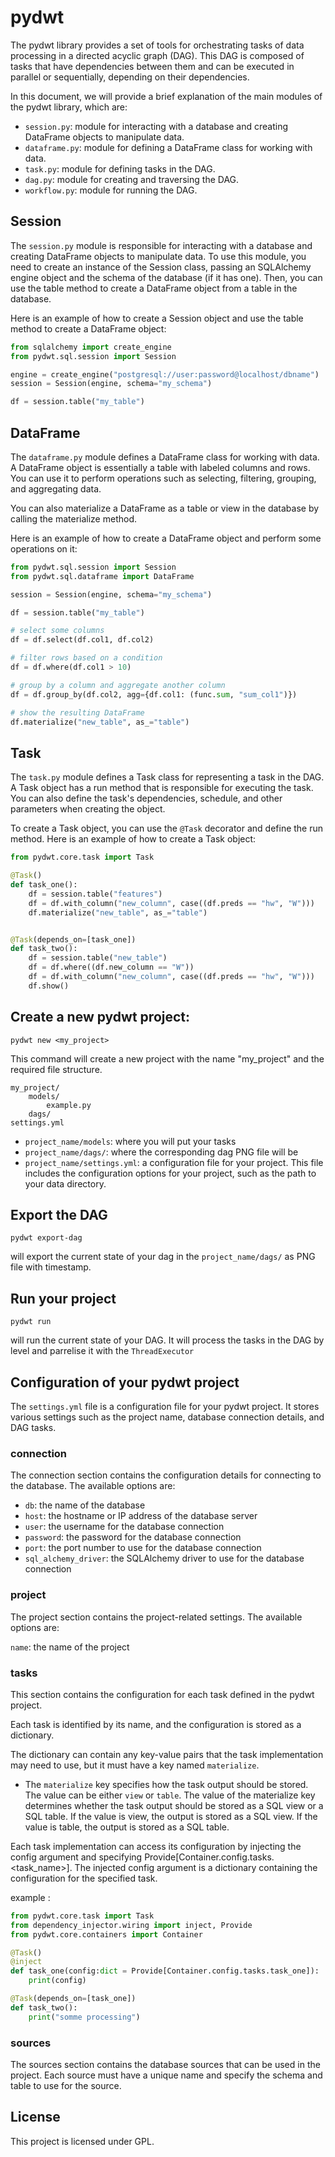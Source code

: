 # pydwt

The pydwt library provides a set of tools for orchestrating tasks of data processing in a directed acyclic graph (DAG). This DAG is composed of tasks that have dependencies between them and can be executed in parallel or sequentially, depending on their dependencies.

In this document, we will provide a brief explanation of the main modules of the pydwt library, which are:

* `session.py`: module for interacting with a database and creating DataFrame objects to manipulate data.
* `dataframe.py`: module for defining a DataFrame class for working with data.
* `task.py`: module for defining tasks in the DAG.
* `dag.py`: module for creating and traversing the DAG.
* `workflow.py`: module for running the DAG.


## Session
The `session.py` module is responsible for interacting with a database and creating DataFrame objects to manipulate data. To use this module, you need to create an instance of the Session class, passing an SQLAlchemy engine object and the schema of the database (if it has one). Then, you can use the table method to create a DataFrame object from a table in the database.

Here is an example of how to create a Session object and use the table method to create a DataFrame object:

```python
from sqlalchemy import create_engine
from pydwt.sql.session import Session

engine = create_engine("postgresql://user:password@localhost/dbname")
session = Session(engine, schema="my_schema")

df = session.table("my_table")
```

## DataFrame

The `dataframe.py` module defines a DataFrame class for working with data. A DataFrame object is essentially a table with labeled columns and rows. You can use it to perform operations such as selecting, filtering, grouping, and aggregating data.

You can also materialize a DataFrame as a table or view in the database by calling the materialize method.

Here is an example of how to create a DataFrame object and perform some operations on it:

```python
from pydwt.sql.session import Session
from pydwt.sql.dataframe import DataFrame

session = Session(engine, schema="my_schema")

df = session.table("my_table")

# select some columns
df = df.select(df.col1, df.col2)

# filter rows based on a condition
df = df.where(df.col1 > 10)

# group by a column and aggregate another column
df = df.group_by(df.col2, agg={df.col1: (func.sum, "sum_col1")})

# show the resulting DataFrame
df.materialize("new_table", as_="table")

```
## Task

The `task.py` module defines a Task class for representing a task in the DAG. A Task object has a run method that is responsible for executing the task. You can also define the task's dependencies, schedule, and other parameters when creating the object.

To create a Task object, you can use the `@Task` decorator and define the run method. Here is an example of how to create a Task object:

```python
from pydwt.core.task import Task

@Task()
def task_one():
    df = session.table("features")
    df = df.with_column("new_column", case((df.preds == "hw", "W")))
    df.materialize("new_table", as_="table")


@Task(depends_on=[task_one])
def task_two():
    df = session.table("new_table")
    df = df.where((df.new_column == "W"))
    df = df.with_column("new_column", case((df.preds == "hw", "W")))
    df.show()

```

## Create a new pydwt project:

`pydwt new <my_project>`

This command will create a new project with the name "my_project" and the required file structure.
```
my_project/
    models/
        example.py
    dags/
settings.yml
```

* `project_name/models`: where you will put your tasks
* `project_name/dags/`: where the corresponding dag PNG file will be
* `project_name/settings.yml`: a configuration file for your project. This file includes the configuration options for your project, such as the path to your data directory.



## Export the DAG

`pydwt export-dag` 

will export the current state of your dag in the `project_name/dags/` as PNG file with timestamp.

## Run your project

`pydwt run`

will run the current state of your DAG. It will process the tasks in the DAG by level and parrelise
it with the `ThreadExecutor`

## Configuration of your pydwt project

The `settings.yml` file is a configuration file for your pydwt project. It stores various settings such as the project name, database connection details, and DAG tasks.

### connection
The connection section contains the configuration details for connecting to the database. The available options are:

* `db`: the name of the database
* `host`: the hostname or IP address of the database server
* `user`: the username for the database connection
* `password`: the password for the database connection
* `port`: the port number to use for the database connection
* `sql_alchemy_driver`: the SQLAlchemy driver to use for the database connection

### project
The project section contains the project-related settings. The available options are:

`name`: the name of the project

### tasks
This section contains the configuration for each task defined in the pydwt project.  

Each task is identified by its name, and the configuration is stored as a dictionary.  

The dictionary can contain any key-value pairs that the task implementation may need to use, but it must have a key named `materialize`.

* The `materialize` key specifies how the task output should be stored. The value can be either `view` or `table`.
The value of the materialize key determines whether the task output should be stored as a SQL view or a SQL table. If the value is view, the output is stored as a SQL view. If the value is table, the output is stored as a SQL table.

Each task implementation can access its configuration by injecting the config argument and specifying Provide[Container.config.tasks.<task_name>]. The injected config argument is a dictionary containing the configuration for the specified task. 

example :

```python
from pydwt.core.task import Task
from dependency_injector.wiring import inject, Provide
from pydwt.core.containers import Container

@Task()
@inject
def task_one(config:dict = Provide[Container.config.tasks.task_one]):
    print(config)

@Task(depends_on=[task_one])
def task_two():
    print("somme processing")
```
### sources

The sources section contains the database sources that can be used in the project. Each source must have a unique name and specify the schema and table to use for the source.
## License
This project is licensed under GPL.